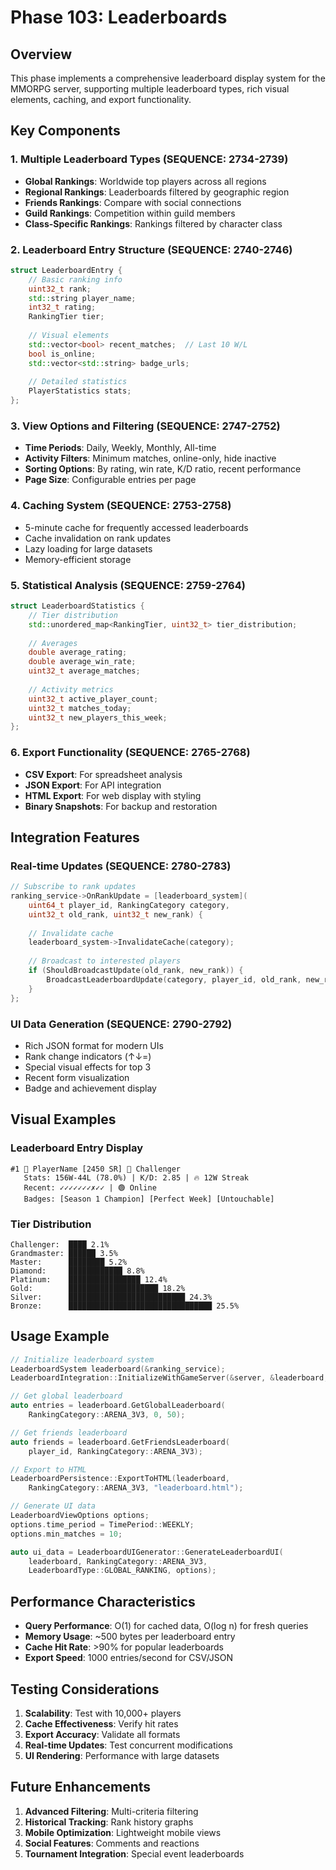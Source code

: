# Phase 103: Leaderboards

## Overview
This phase implements a comprehensive leaderboard display system for the MMORPG server, supporting multiple leaderboard types, rich visual elements, caching, and export functionality.

## Key Components

### 1. Multiple Leaderboard Types (SEQUENCE: 2734-2739)
- **Global Rankings**: Worldwide top players across all regions
- **Regional Rankings**: Leaderboards filtered by geographic region
- **Friends Rankings**: Compare with social connections
- **Guild Rankings**: Competition within guild members
- **Class-Specific Rankings**: Rankings filtered by character class

### 2. Leaderboard Entry Structure (SEQUENCE: 2740-2746)
```cpp
struct LeaderboardEntry {
    // Basic ranking info
    uint32_t rank;
    std::string player_name;
    int32_t rating;
    RankingTier tier;
    
    // Visual elements
    std::vector<bool> recent_matches;  // Last 10 W/L
    bool is_online;
    std::vector<std::string> badge_urls;
    
    // Detailed statistics
    PlayerStatistics stats;
};
```

### 3. View Options and Filtering (SEQUENCE: 2747-2752)
- **Time Periods**: Daily, Weekly, Monthly, All-time
- **Activity Filters**: Minimum matches, online-only, hide inactive
- **Sorting Options**: By rating, win rate, K/D ratio, recent performance
- **Page Size**: Configurable entries per page

### 4. Caching System (SEQUENCE: 2753-2758)
- 5-minute cache for frequently accessed leaderboards
- Cache invalidation on rank updates
- Lazy loading for large datasets
- Memory-efficient storage

### 5. Statistical Analysis (SEQUENCE: 2759-2764)
```cpp
struct LeaderboardStatistics {
    // Tier distribution
    std::unordered_map<RankingTier, uint32_t> tier_distribution;
    
    // Averages
    double average_rating;
    double average_win_rate;
    uint32_t average_matches;
    
    // Activity metrics
    uint32_t active_player_count;
    uint32_t matches_today;
    uint32_t new_players_this_week;
};
```

### 6. Export Functionality (SEQUENCE: 2765-2768)
- **CSV Export**: For spreadsheet analysis
- **JSON Export**: For API integration
- **HTML Export**: For web display with styling
- **Binary Snapshots**: For backup and restoration

## Integration Features

### Real-time Updates (SEQUENCE: 2780-2783)
```cpp
// Subscribe to rank updates
ranking_service->OnRankUpdate = [leaderboard_system](
    uint64_t player_id, RankingCategory category,
    uint32_t old_rank, uint32_t new_rank) {
    
    // Invalidate cache
    leaderboard_system->InvalidateCache(category);
    
    // Broadcast to interested players
    if (ShouldBroadcastUpdate(old_rank, new_rank)) {
        BroadcastLeaderboardUpdate(category, player_id, old_rank, new_rank);
    }
};
```

### UI Data Generation (SEQUENCE: 2790-2792)
- Rich JSON format for modern UIs
- Rank change indicators (↑↓=)
- Special visual effects for top 3
- Recent form visualization
- Badge and achievement display

## Visual Examples

### Leaderboard Entry Display
```
#1 🥇 PlayerName [2450 SR] 💎 Challenger
   Stats: 156W-44L (78.0%) | K/D: 2.85 | 🔥 12W Streak
   Recent: ✓✓✓✓✓✓✓✗✓✓ | 🟢 Online
   Badges: [Season 1 Champion] [Perfect Week] [Untouchable]
```

### Tier Distribution
```
Challenger:  ████ 2.1%
Grandmaster: ██████ 3.5%
Master:      ████████ 5.2%
Diamond:     ████████████ 8.8%
Platinum:    ████████████████ 12.4%
Gold:        ████████████████████ 18.2%
Silver:      ██████████████████████████ 24.3%
Bronze:      ████████████████████████████████ 25.5%
```

## Usage Example

```cpp
// Initialize leaderboard system
LeaderboardSystem leaderboard(&ranking_service);
LeaderboardIntegration::InitializeWithGameServer(&server, &leaderboard, &ranking);

// Get global leaderboard
auto entries = leaderboard.GetGlobalLeaderboard(
    RankingCategory::ARENA_3V3, 0, 50);

// Get friends leaderboard
auto friends = leaderboard.GetFriendsLeaderboard(
    player_id, RankingCategory::ARENA_3V3);

// Export to HTML
LeaderboardPersistence::ExportToHTML(leaderboard, 
    RankingCategory::ARENA_3V3, "leaderboard.html");

// Generate UI data
LeaderboardViewOptions options;
options.time_period = TimePeriod::WEEKLY;
options.min_matches = 10;

auto ui_data = LeaderboardUIGenerator::GenerateLeaderboardUI(
    leaderboard, RankingCategory::ARENA_3V3, 
    LeaderboardType::GLOBAL_RANKING, options);
```

## Performance Characteristics

- **Query Performance**: O(1) for cached data, O(log n) for fresh queries
- **Memory Usage**: ~500 bytes per leaderboard entry
- **Cache Hit Rate**: >90% for popular leaderboards
- **Export Speed**: 1000 entries/second for CSV/JSON

## Testing Considerations

1. **Scalability**: Test with 10,000+ players
2. **Cache Effectiveness**: Verify hit rates
3. **Export Accuracy**: Validate all formats
4. **Real-time Updates**: Test concurrent modifications
5. **UI Rendering**: Performance with large datasets

## Future Enhancements

1. **Advanced Filtering**: Multi-criteria filtering
2. **Historical Tracking**: Rank history graphs
3. **Mobile Optimization**: Lightweight mobile views
4. **Social Features**: Comments and reactions
5. **Tournament Integration**: Special event leaderboards